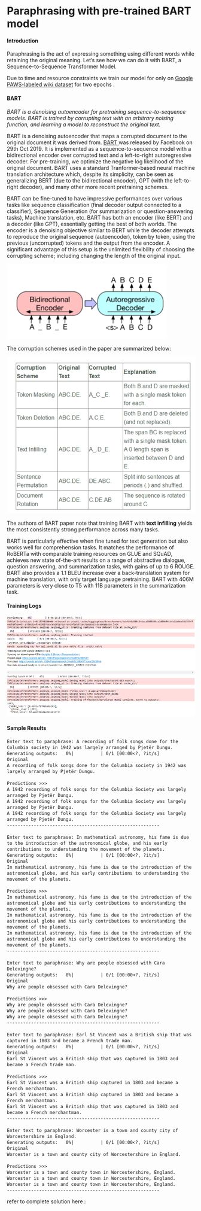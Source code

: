 # Paraphrasing with pre-trained  BART model



#### Introduction

Paraphrasing is the act of expressing something using different words while retaining the original meaning. Let’s see how we can do it with BART, a Sequence-to-Sequence Transformer Model.

Due to time and resource constraints we train our model for only on [Google PAWS-labeled wiki dataset](https://github.com/google-research-datasets/paws#paws-wiki) for two epochs .

#### BART

*BART is a denoising autoencoder for pretraining sequence-to-sequence models. BART is trained by corrupting text with an arbitrary noising function, and  learning a model to reconstruct the original text.*

BART is a denoising autoencoder that maps a corrupted document to the original document it was derived from. [BART ](https://arxiv.org/abs/1910.13461) was released by Facebook on 29th Oct 2019.  It is implemented as a sequence-to-sequence model with a bidirectional encoder over corrupted text and a left-to-right autoregressive decoder. For pre-training, we optimize the negative log likelihood of the original document. BART uses a standard Tranformer-based neural machine translation architecture which, despite its simplicity, can be seen as generalizing BERT (due to the bidirectional encoder), GPT (with the left-to-right decoder), and many other more recent pretraining schemes. 

BART can be fine-tuned to have impressive performances over various tasks like sequence classification (final decoder output connected to a classifier), Sequence Generation (for summarization or question-answering tasks), Machine translation, etc. BART has both an encoder (like BERT) and a decoder (like GPT), essentially getting the best of both worlds. The encoder is a denoising objective similar to BERT while the decoder attempts to reproduce the original sequence (autoencoder), token by token, using the previous (uncorrupted) tokens and the output from the encoder. A significant advantage of this setup is the unlimited flexibility of choosing the corrupting scheme; including changing the length of the original input. 

![p2_BART](README.assets/p2_BART.PNG)

The corruption schemes used in the paper are summarized below:

![image-20210812194423149](README.assets/p2_correction_schemes.PNG)

The authors of BART paper note that training BART with **text infilling** yields the most consistently strong performance across many tasks.

BART is particularly effective when fine tuned for text generation but also works well for comprehension tasks. It matches the performance of RoBERTa with comparable training resources on GLUE and SQuAD, achieves new state of-the-art results on a range of abstractive dialogue, question answering, and summarization tasks, with gains of up to 6 ROUGE. BART also provides a 1.1 BLEU increase over a back-translation system for machine translation, with only target language pretraining. BART with 406M parameters is very close to T5 with 11B parameters in the summarization task. 

#### Training Logs

![p3_training_log](README.assets/p3_training_log.PNG)



#### Sample Results

```
Enter text to paraphrase: A recording of folk songs done for the Columbia society in 1942 was largely arranged by Pjetër Dungu.
Generating outputs:   0%|          | 0/1 [00:00<?, ?it/s]
Original
A recording of folk songs done for the Columbia society in 1942 was largely arranged by Pjetër Dungu.

Predictions >>>
A 1942 recording of folk songs for the Columbia Society was largely arranged by Pjetër Dungu.
A 1942 recording of folk songs for the Columbia Society was largely arranged by Pjetër Dungu.
A 1942 recording of folk songs for the Columbia Society was largely arranged by Pjetër Dungu.
---------------------------------------------------------

Enter text to paraphrase: In mathematical astronomy, his fame is due to the introduction of the astronomical globe, and his early contributions to understanding the movement of the planets.
Generating outputs:   0%|          | 0/1 [00:00<?, ?it/s]
Original
In mathematical astronomy, his fame is due to the introduction of the astronomical globe, and his early contributions to understanding the movement of the planets.

Predictions >>>
In mathematical astronomy, his fame is due to the introduction of the astronomical globe and his early contributions to understanding the movement of the planets.
In mathematical astronomy, his fame is due to the introduction of the astronomical globe and his early contributions to understanding the movement of the planets.
In mathematical astronomy, his fame is due to the introduction of the astronomical globe and his early contributions to understanding the movement of the planets.
---------------------------------------------------------

Enter text to paraphrase: Why are people obsessed with Cara Delevingne?
Generating outputs:   0%|          | 0/1 [00:00<?, ?it/s]
Original
Why are people obsessed with Cara Delevingne?

Predictions >>>
Why are people obsessed with Cara Delevingne?
Why are people obsessed with Cara Delevingne?
Why are people obsessed with Cara Delevingne?
---------------------------------------------------------

Enter text to paraphrase: Earl St Vincent was a British ship that was captured in 1803 and became a French trade man.
Generating outputs:   0%|          | 0/1 [00:00<?, ?it/s]
Original
Earl St Vincent was a British ship that was captured in 1803 and became a French trade man.

Predictions >>>
Earl St Vincent was a British ship captured in 1803 and became a French merchantman.
Earl St Vincent was a British ship captured in 1803 and became a French merchantman.
Earl St Vincent was a British ship that was captured in 1803 and became a French merchantman.
---------------------------------------------------------

Enter text to paraphrase: Worcester is a town and county city of Worcestershire in England.
Generating outputs:   0%|          | 0/1 [00:00<?, ?it/s]
Original
Worcester is a town and county city of Worcestershire in England.

Predictions >>>
Worcester is a town and county town in Worcestershire, England.
Worcester is a town and county town in Worcestershire, England.
Worcester is a town and county town in Worcestershire, England.
---------------------------------------------------------
```

refer to complete solution here : 
